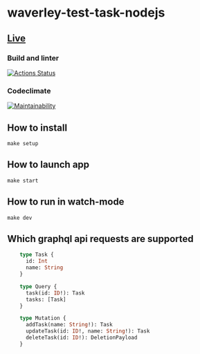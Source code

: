# waverley-test-task-nodejs

## [Live](https://waverley-test-task-nodejs.herokuapp.com/)

### Build and linter
[![Actions Status](https://github.com/alex-popov-tech/waverley-test-task-nodejs/workflows/nodejs/badge.svg)](https://github.com/alex-popov-tech/backend-project-lvl4/actions)
### Codeclimate
[![Maintainability](https://api.codeclimate.com/v1/badges/44b39f3bc3d496604aa5/maintainability)](https://codeclimate.com/github/alex-popov-tech/waverley-test-task-nodejs/maintainability)

## How to install

  `make setup`

## How to launch app

  `make start`

## How to run in watch-mode

  `make dev`

## Which graphql api requests are supported

```graphql
    type Task {
      id: Int
      name: String
    }

    type Query {
      task(id: ID!): Task
      tasks: [Task]
    }

    type Mutation {
      addTask(name: String!): Task
      updateTask(id: ID!, name: String!): Task
      deleteTask(id: ID!): DeletionPayload
    }
```
